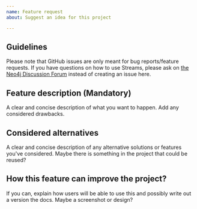 ```yaml
---
name: Feature request
about: Suggest an idea for this project

---
```


## Guidelines

Please note that GitHub issues are only meant for bug reports/feature requests. If you have questions on how to use Streams, please ask on [the Neo4j Discussion Forum](https://community.neo4j.com/c/neo4j-graph-platform/procedures-apoc) instead of creating an issue here.

## Feature description (Mandatory)
A clear and concise description of what you want to happen. Add any considered drawbacks.

## Considered alternatives
A clear and concise description of any alternative solutions or features you've considered. Maybe there is something in the project that could be reused?

## How this feature can improve the project?
If you can, explain how users will be able to use this and possibly write out a version the docs.
Maybe a screenshot or design?
